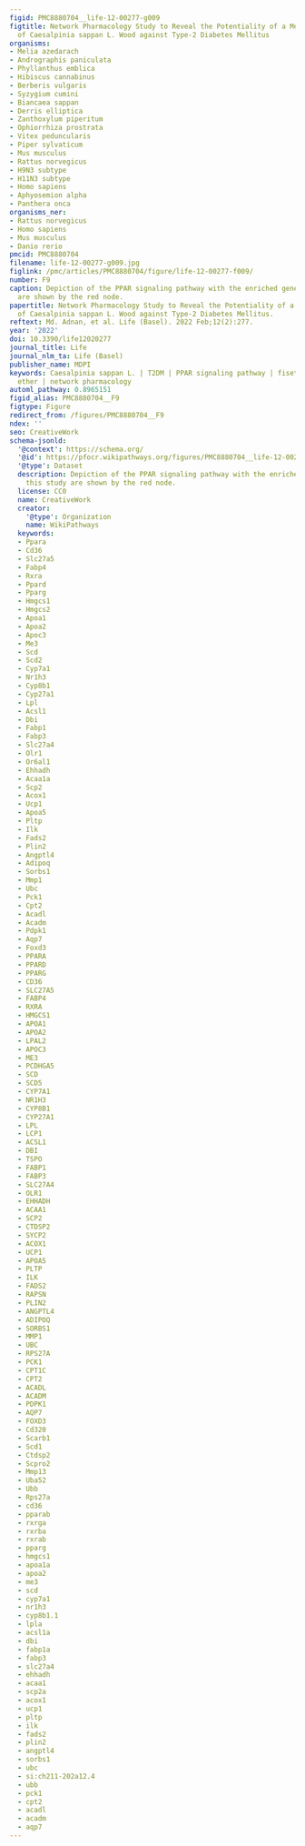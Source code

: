 ```yaml
---
figid: PMC8880704__life-12-00277-g009
figtitle: Network Pharmacology Study to Reveal the Potentiality of a Methanol Extract
  of Caesalpinia sappan L. Wood against Type-2 Diabetes Mellitus
organisms:
- Melia azedarach
- Andrographis paniculata
- Phyllanthus emblica
- Hibiscus cannabinus
- Berberis vulgaris
- Syzygium cumini
- Biancaea sappan
- Derris elliptica
- Zanthoxylum piperitum
- Ophiorrhiza prostrata
- Vitex peduncularis
- Piper sylvaticum
- Mus musculus
- Rattus norvegicus
- H9N3 subtype
- H11N3 subtype
- Homo sapiens
- Aphyosemion alpha
- Panthera onca
organisms_ner:
- Rattus norvegicus
- Homo sapiens
- Mus musculus
- Danio rerio
pmcid: PMC8880704
filename: life-12-00277-g009.jpg
figlink: /pmc/articles/PMC8880704/figure/life-12-00277-f009/
number: F9
caption: Depiction of the PPAR signaling pathway with the enriched genes in this study
  are shown by the red node.
papertitle: Network Pharmacology Study to Reveal the Potentiality of a Methanol Extract
  of Caesalpinia sappan L. Wood against Type-2 Diabetes Mellitus.
reftext: Md. Adnan, et al. Life (Basel). 2022 Feb;12(2):277.
year: '2022'
doi: 10.3390/life12020277
journal_title: Life
journal_nlm_ta: Life (Basel)
publisher_name: MDPI
keywords: Caesalpinia sappan L. | T2DM | PPAR signaling pathway | fisetin tetramethyl
  ether | network pharmacology
automl_pathway: 0.8965151
figid_alias: PMC8880704__F9
figtype: Figure
redirect_from: /figures/PMC8880704__F9
ndex: ''
seo: CreativeWork
schema-jsonld:
  '@context': https://schema.org/
  '@id': https://pfocr.wikipathways.org/figures/PMC8880704__life-12-00277-g009.html
  '@type': Dataset
  description: Depiction of the PPAR signaling pathway with the enriched genes in
    this study are shown by the red node.
  license: CC0
  name: CreativeWork
  creator:
    '@type': Organization
    name: WikiPathways
  keywords:
  - Ppara
  - Cd36
  - Slc27a5
  - Fabp4
  - Rxra
  - Ppard
  - Pparg
  - Hmgcs1
  - Hmgcs2
  - Apoa1
  - Apoa2
  - Apoc3
  - Me3
  - Scd
  - Scd2
  - Cyp7a1
  - Nr1h3
  - Cyp8b1
  - Cyp27a1
  - Lpl
  - Acsl1
  - Dbi
  - Fabp1
  - Fabp3
  - Slc27a4
  - Olr1
  - Or6al1
  - Ehhadh
  - Acaa1a
  - Scp2
  - Acox1
  - Ucp1
  - Apoa5
  - Pltp
  - Ilk
  - Fads2
  - Plin2
  - Angptl4
  - Adipoq
  - Sorbs1
  - Mmp1
  - Ubc
  - Pck1
  - Cpt2
  - Acadl
  - Acadm
  - Pdpk1
  - Aqp7
  - Foxd3
  - PPARA
  - PPARD
  - PPARG
  - CD36
  - SLC27A5
  - FABP4
  - RXRA
  - HMGCS1
  - APOA1
  - APOA2
  - LPAL2
  - APOC3
  - ME3
  - PCDHGA5
  - SCD
  - SCD5
  - CYP7A1
  - NR1H3
  - CYP8B1
  - CYP27A1
  - LPL
  - LCP1
  - ACSL1
  - DBI
  - TSPO
  - FABP1
  - FABP3
  - SLC27A4
  - OLR1
  - EHHADH
  - ACAA1
  - SCP2
  - CTDSP2
  - SYCP2
  - ACOX1
  - UCP1
  - APOA5
  - PLTP
  - ILK
  - FADS2
  - RAPSN
  - PLIN2
  - ANGPTL4
  - ADIPOQ
  - SORBS1
  - MMP1
  - UBC
  - RPS27A
  - PCK1
  - CPT1C
  - CPT2
  - ACADL
  - ACADM
  - PDPK1
  - AQP7
  - FOXD3
  - Cd320
  - Scarb1
  - Scd1
  - Ctdsp2
  - Scpro2
  - Mmp13
  - Uba52
  - Ubb
  - Rps27a
  - cd36
  - pparab
  - rxrga
  - rxrba
  - rxrab
  - pparg
  - hmgcs1
  - apoa1a
  - apoa2
  - me3
  - scd
  - cyp7a1
  - nr1h3
  - cyp8b1.1
  - lpla
  - acsl1a
  - dbi
  - fabp1a
  - fabp3
  - slc27a4
  - ehhadh
  - acaa1
  - scp2a
  - acox1
  - ucp1
  - pltp
  - ilk
  - fads2
  - plin2
  - angptl4
  - sorbs1
  - ubc
  - si:ch211-202a12.4
  - ubb
  - pck1
  - cpt2
  - acadl
  - acadm
  - aqp7
---
```

